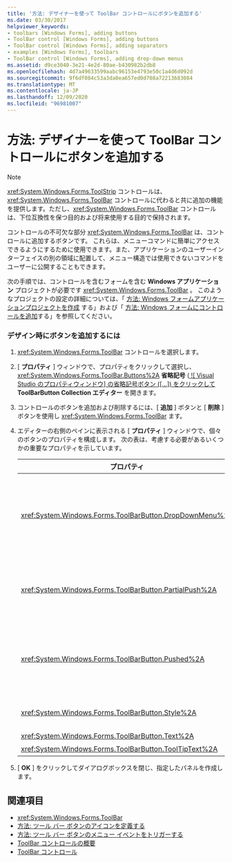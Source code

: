 ```yaml
---
title: '方法: デザイナーを使って ToolBar コントロールにボタンを追加する'
ms.date: 03/30/2017
helpviewer_keywords:
- toolbars [Windows Forms], adding buttons
- ToolBar control [Windows Forms], adding buttons
- ToolBar control [Windows Forms], adding separators
- examples [Windows Forms], toolbars
- ToolBar control [Windows Forms], adding drop-down menus
ms.assetid: d9ce3040-3e21-4e2d-80ae-b430982b2db8
ms.openlocfilehash: 4d7a49633599aabc96153e4793e50c1a4d6d092d
ms.sourcegitcommit: 9f6df084c53a3da0ea657ed0d708a72213683084
ms.translationtype: MT
ms.contentlocale: ja-JP
ms.lasthandoff: 12/09/2020
ms.locfileid: "96981007"
---
```

# <a name="how-to-add-buttons-to-a-toolbar-control-using-the-designer"></a>方法: デザイナーを使って ToolBar コントロールにボタンを追加する

> [!NOTE]
> <xref:System.Windows.Forms.ToolStrip> コントロールは、<xref:System.Windows.Forms.ToolBar> コントロールに代わると共に追加の機能を提供します。ただし、<xref:System.Windows.Forms.ToolBar> コントロールは、下位互換性を保つ目的および将来使用する目的で保持されます。

コントロールの不可欠な部分 <xref:System.Windows.Forms.ToolBar> は、コントロールに追加するボタンです。 これらは、メニューコマンドに簡単にアクセスできるようにするために使用できます。また、アプリケーションのユーザーインターフェイスの別の領域に配置して、メニュー構造では使用できないコマンドをユーザーに公開することもできます。

次の手順では、コントロールを含むフォームを含む **Windows アプリケーション** プロジェクトが必要です <xref:System.Windows.Forms.ToolBar> 。 このようなプロジェクトの設定の詳細については、「 [方法: Windows フォームアプリケーションプロジェクトを作成](/visualstudio/ide/step-1-create-a-windows-forms-application-project) する」および「 [方法: Windows フォームにコントロールを追加](how-to-add-controls-to-windows-forms.md)する」を参照してください。

### <a name="to-add-buttons-at-design-time"></a>デザイン時にボタンを追加するには

1. <xref:System.Windows.Forms.ToolBar> コントロールを選択します。

2. [ **プロパティ** ] ウィンドウで、プロパティをクリックして選択し、 <xref:System.Windows.Forms.ToolBar.Buttons%2A> **省略記号** ([ ![ Visual Studio のプロパティウィンドウ] の省略記号ボタン ([...]) をクリックして ](./media/visual-studio-ellipsis-button.png) **ToolBarButton Collection エディター** を開きます。

3. コントロールのボタンを追加および削除するには、[ **追加** ] ボタンと [ **削除** ] ボタンを使用し <xref:System.Windows.Forms.ToolBar> ます。

4. エディターの右側のペインに表示される [ **プロパティ** ] ウィンドウで、個々のボタンのプロパティを構成します。 次の表は、考慮する必要があるいくつかの重要なプロパティを示しています。

    |プロパティ|説明|
    |--------------|-----------------|
    |<xref:System.Windows.Forms.ToolBarButton.DropDownMenu%2A>|ドロップダウンツールバーボタンに表示するメニューを設定します。 ツールバーボタンの <xref:System.Windows.Forms.ToolBarButton.Style%2A> プロパティをに設定する必要があり <xref:System.Windows.Forms.ToolBarButtonStyle.DropDownButton> ます。 このプロパティは、クラスのインスタンスを <xref:System.Windows.Forms.ContextMenu> 参照として受け取ります。|
    |<xref:System.Windows.Forms.ToolBarButton.PartialPush%2A>|トグルスタイルのツールバーボタンを部分的にプッシュするかどうかを設定します。 ツールバーボタンの <xref:System.Windows.Forms.ToolBarButton.Style%2A> プロパティをに設定する必要があり <xref:System.Windows.Forms.ToolBarButtonStyle.ToggleButton> ます。|
    |<xref:System.Windows.Forms.ToolBarButton.Pushed%2A>|トグルスタイルのツールバーボタンが現在プッシュ状態になっているかどうかを設定します。 ツールバーボタンの <xref:System.Windows.Forms.ToolBarButton.Style%2A> プロパティは、またはに設定する必要があり <xref:System.Windows.Forms.ToolBarButtonStyle.ToggleButton> <xref:System.Windows.Forms.ToolBarButtonStyle.PushButton> ます。|
    |<xref:System.Windows.Forms.ToolBarButton.Style%2A>|ツールバーボタンのスタイルを設定します。 列挙体の値のいずれかである必要があり <xref:System.Windows.Forms.ToolBarButtonStyle> ます。|
    |<xref:System.Windows.Forms.ToolBarButton.Text%2A>|ボタンによって表示されるテキスト文字列。|
    |<xref:System.Windows.Forms.ToolBarButton.ToolTipText%2A>|ボタンのツールヒントとして表示されるテキスト。|

5. [ **OK** ] をクリックしてダイアログボックスを閉じ、指定したパネルを作成します。

## <a name="see-also"></a>関連項目

- <xref:System.Windows.Forms.ToolBar>
- [方法: ツール バー ボタンのアイコンを定義する](how-to-define-an-icon-for-a-toolbar-button.md)
- [方法: ツール バー ボタンのメニュー イベントをトリガーする](how-to-trigger-menu-events-for-toolbar-buttons.md)
- [ToolBar コントロールの概要](toolbar-control-overview-windows-forms.md)
- [ToolBar コントロール](toolbar-control-windows-forms.md)
